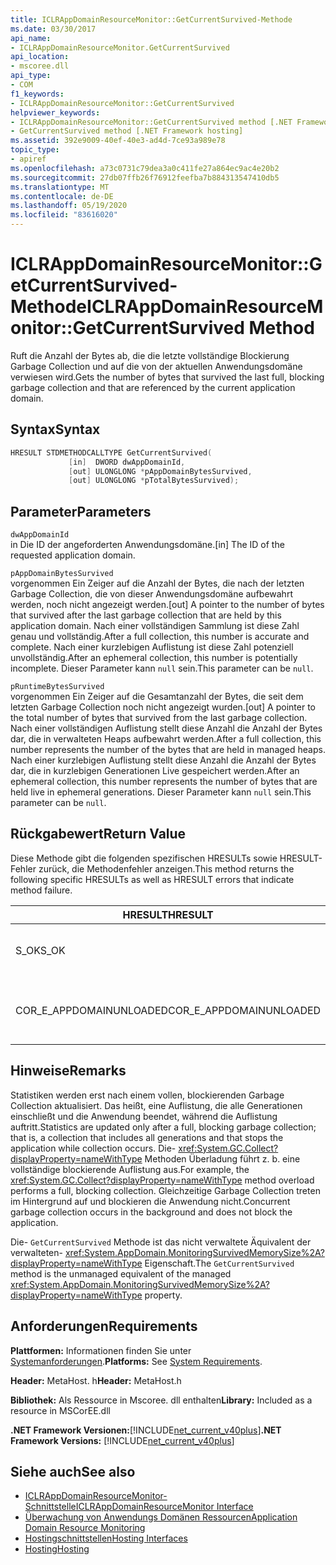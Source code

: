 ```yaml
---
title: ICLRAppDomainResourceMonitor::GetCurrentSurvived-Methode
ms.date: 03/30/2017
api_name:
- ICLRAppDomainResourceMonitor.GetCurrentSurvived
api_location:
- mscoree.dll
api_type:
- COM
f1_keywords:
- ICLRAppDomainResourceMonitor::GetCurrentSurvived
helpviewer_keywords:
- ICLRAppDomainResourceMonitor::GetCurrentSurvived method [.NET Framework hosting]
- GetCurrentSurvived method [.NET Framework hosting]
ms.assetid: 392e9009-40ef-40e3-ad4d-7ce93a989e78
topic_type:
- apiref
ms.openlocfilehash: a73c0731c79dea3a0c411fe27a864ec9ac4e20b2
ms.sourcegitcommit: 27db07ffb26f76912feefba7b884313547410db5
ms.translationtype: MT
ms.contentlocale: de-DE
ms.lasthandoff: 05/19/2020
ms.locfileid: "83616020"
---
```

# <a name="iclrappdomainresourcemonitorgetcurrentsurvived-method"></a><span data-ttu-id="bedfa-102">ICLRAppDomainResourceMonitor::GetCurrentSurvived-Methode</span><span class="sxs-lookup"><span data-stu-id="bedfa-102">ICLRAppDomainResourceMonitor::GetCurrentSurvived Method</span></span>
<span data-ttu-id="bedfa-103">Ruft die Anzahl der Bytes ab, die die letzte vollständige Blockierung Garbage Collection und auf die von der aktuellen Anwendungsdomäne verwiesen wird.</span><span class="sxs-lookup"><span data-stu-id="bedfa-103">Gets the number of bytes that survived the last full, blocking garbage collection and that are referenced by the current application domain.</span></span>  
  
## <a name="syntax"></a><span data-ttu-id="bedfa-104">Syntax</span><span class="sxs-lookup"><span data-stu-id="bedfa-104">Syntax</span></span>  
  
```cpp  
HRESULT STDMETHODCALLTYPE GetCurrentSurvived(  
             [in]  DWORD dwAppDomainId,  
             [out] ULONGLONG *pAppDomainBytesSurvived,  
             [out] ULONGLONG *pTotalBytesSurvived);  
```  
  
## <a name="parameters"></a><span data-ttu-id="bedfa-105">Parameter</span><span class="sxs-lookup"><span data-stu-id="bedfa-105">Parameters</span></span>  
 `dwAppDomainId`  
 <span data-ttu-id="bedfa-106">in Die ID der angeforderten Anwendungsdomäne.</span><span class="sxs-lookup"><span data-stu-id="bedfa-106">[in] The ID of the requested application domain.</span></span>  
  
 `pAppDomainBytesSurvived`  
 <span data-ttu-id="bedfa-107">vorgenommen Ein Zeiger auf die Anzahl der Bytes, die nach der letzten Garbage Collection, die von dieser Anwendungsdomäne aufbewahrt werden, noch nicht angezeigt werden.</span><span class="sxs-lookup"><span data-stu-id="bedfa-107">[out] A pointer to the number of bytes that survived after the last garbage collection that are held by this application domain.</span></span> <span data-ttu-id="bedfa-108">Nach einer vollständigen Sammlung ist diese Zahl genau und vollständig.</span><span class="sxs-lookup"><span data-stu-id="bedfa-108">After a full collection, this number is accurate and complete.</span></span> <span data-ttu-id="bedfa-109">Nach einer kurzlebigen Auflistung ist diese Zahl potenziell unvollständig.</span><span class="sxs-lookup"><span data-stu-id="bedfa-109">After an ephemeral collection, this number is potentially incomplete.</span></span> <span data-ttu-id="bedfa-110">Dieser Parameter kann `null` sein.</span><span class="sxs-lookup"><span data-stu-id="bedfa-110">This parameter can be `null`.</span></span>  
  
 `pRuntimeBytesSurvived`  
 <span data-ttu-id="bedfa-111">vorgenommen Ein Zeiger auf die Gesamtanzahl der Bytes, die seit dem letzten Garbage Collection noch nicht angezeigt wurden.</span><span class="sxs-lookup"><span data-stu-id="bedfa-111">[out] A pointer to the total number of bytes that survived from the last garbage collection.</span></span> <span data-ttu-id="bedfa-112">Nach einer vollständigen Auflistung stellt diese Anzahl die Anzahl der Bytes dar, die in verwalteten Heaps aufbewahrt werden.</span><span class="sxs-lookup"><span data-stu-id="bedfa-112">After a full collection, this number represents the number of the bytes that are held in managed heaps.</span></span> <span data-ttu-id="bedfa-113">Nach einer kurzlebigen Auflistung stellt diese Anzahl die Anzahl der Bytes dar, die in kurzlebigen Generationen Live gespeichert werden.</span><span class="sxs-lookup"><span data-stu-id="bedfa-113">After an ephemeral collection, this number represents the number of bytes that are held live in ephemeral generations.</span></span> <span data-ttu-id="bedfa-114">Dieser Parameter kann `null` sein.</span><span class="sxs-lookup"><span data-stu-id="bedfa-114">This parameter can be `null`.</span></span>  
  
## <a name="return-value"></a><span data-ttu-id="bedfa-115">Rückgabewert</span><span class="sxs-lookup"><span data-stu-id="bedfa-115">Return Value</span></span>  
 <span data-ttu-id="bedfa-116">Diese Methode gibt die folgenden spezifischen HRESULTs sowie HRESULT-Fehler zurück, die Methodenfehler anzeigen.</span><span class="sxs-lookup"><span data-stu-id="bedfa-116">This method returns the following specific HRESULTs as well as HRESULT errors that indicate method failure.</span></span>  
  
|<span data-ttu-id="bedfa-117">HRESULT</span><span class="sxs-lookup"><span data-stu-id="bedfa-117">HRESULT</span></span>|<span data-ttu-id="bedfa-118">BESCHREIBUNG</span><span class="sxs-lookup"><span data-stu-id="bedfa-118">Description</span></span>|  
|-------------|-----------------|  
|<span data-ttu-id="bedfa-119">S_OK</span><span class="sxs-lookup"><span data-stu-id="bedfa-119">S_OK</span></span>|<span data-ttu-id="bedfa-120">Die Methode wurde erfolgreich abgeschlossen.</span><span class="sxs-lookup"><span data-stu-id="bedfa-120">The method completed successfully.</span></span>|  
|<span data-ttu-id="bedfa-121">COR_E_APPDOMAINUNLOADED</span><span class="sxs-lookup"><span data-stu-id="bedfa-121">COR_E_APPDOMAINUNLOADED</span></span>|<span data-ttu-id="bedfa-122">Die Anwendungsdomäne wurde entladen oder ist nicht vorhanden.</span><span class="sxs-lookup"><span data-stu-id="bedfa-122">The application domain has been unloaded or does not exist.</span></span>|  
  
## <a name="remarks"></a><span data-ttu-id="bedfa-123">Hinweise</span><span class="sxs-lookup"><span data-stu-id="bedfa-123">Remarks</span></span>  
 <span data-ttu-id="bedfa-124">Statistiken werden erst nach einem vollen, blockierenden Garbage Collection aktualisiert. Das heißt, eine Auflistung, die alle Generationen einschließt und die Anwendung beendet, während die Auflistung auftritt.</span><span class="sxs-lookup"><span data-stu-id="bedfa-124">Statistics are updated only after a full, blocking garbage collection; that is, a collection that includes all generations and that stops the application while collection occurs.</span></span> <span data-ttu-id="bedfa-125">Die- <xref:System.GC.Collect?displayProperty=nameWithType> Methoden Überladung führt z. b. eine vollständige blockierende Auflistung aus.</span><span class="sxs-lookup"><span data-stu-id="bedfa-125">For example, the <xref:System.GC.Collect?displayProperty=nameWithType> method overload performs a full, blocking collection.</span></span> <span data-ttu-id="bedfa-126">Gleichzeitige Garbage Collection treten im Hintergrund auf und blockieren die Anwendung nicht.</span><span class="sxs-lookup"><span data-stu-id="bedfa-126">Concurrent garbage collection occurs in the background and does not block the application.</span></span>  
  
 <span data-ttu-id="bedfa-127">Die- `GetCurrentSurvived` Methode ist das nicht verwaltete Äquivalent der verwalteten- <xref:System.AppDomain.MonitoringSurvivedMemorySize%2A?displayProperty=nameWithType> Eigenschaft.</span><span class="sxs-lookup"><span data-stu-id="bedfa-127">The `GetCurrentSurvived` method is the unmanaged equivalent of the managed <xref:System.AppDomain.MonitoringSurvivedMemorySize%2A?displayProperty=nameWithType> property.</span></span>  
  
## <a name="requirements"></a><span data-ttu-id="bedfa-128">Anforderungen</span><span class="sxs-lookup"><span data-stu-id="bedfa-128">Requirements</span></span>  
 <span data-ttu-id="bedfa-129">**Plattformen:** Informationen finden Sie unter [Systemanforderungen](../../get-started/system-requirements.md).</span><span class="sxs-lookup"><span data-stu-id="bedfa-129">**Platforms:** See [System Requirements](../../get-started/system-requirements.md).</span></span>  
  
 <span data-ttu-id="bedfa-130">**Header:** MetaHost. h</span><span class="sxs-lookup"><span data-stu-id="bedfa-130">**Header:** MetaHost.h</span></span>  
  
 <span data-ttu-id="bedfa-131">**Bibliothek:** Als Ressource in Mscoree. dll enthalten</span><span class="sxs-lookup"><span data-stu-id="bedfa-131">**Library:** Included as a resource in MSCorEE.dll</span></span>  
  
 <span data-ttu-id="bedfa-132">**.NET Framework Versionen:**[!INCLUDE[net_current_v40plus](../../../../includes/net-current-v40plus-md.md)]</span><span class="sxs-lookup"><span data-stu-id="bedfa-132">**.NET Framework Versions:** [!INCLUDE[net_current_v40plus](../../../../includes/net-current-v40plus-md.md)]</span></span>  
  
## <a name="see-also"></a><span data-ttu-id="bedfa-133">Siehe auch</span><span class="sxs-lookup"><span data-stu-id="bedfa-133">See also</span></span>

- [<span data-ttu-id="bedfa-134">ICLRAppDomainResourceMonitor-Schnittstelle</span><span class="sxs-lookup"><span data-stu-id="bedfa-134">ICLRAppDomainResourceMonitor Interface</span></span>](iclrappdomainresourcemonitor-interface.md)
- [<span data-ttu-id="bedfa-135">Überwachung von Anwendungs Domänen Ressourcen</span><span class="sxs-lookup"><span data-stu-id="bedfa-135">Application Domain Resource Monitoring</span></span>](../../../standard/garbage-collection/app-domain-resource-monitoring.md)
- [<span data-ttu-id="bedfa-136">Hostingschnittstellen</span><span class="sxs-lookup"><span data-stu-id="bedfa-136">Hosting Interfaces</span></span>](hosting-interfaces.md)
- [<span data-ttu-id="bedfa-137">Hosting</span><span class="sxs-lookup"><span data-stu-id="bedfa-137">Hosting</span></span>](index.md)
